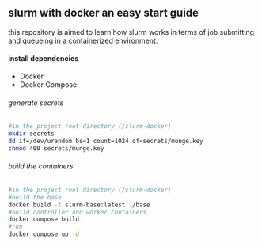 ## slurm with docker an easy start guide

this repository is aimed to learn how slurm works in terms of job submitting and queueing in a containerized environment.

#### install dependencies

- Docker
- Docker Compose

###### generate secrets

```bash
#in the project root directory (/slurm-docker)
mkdir secrets
dd if=/dev/urandom bs=1 count=1024 of=secrets/munge.key
chmod 400 secrets/munge.key
```
###### build the containers

```bash
#in the project root directory (/slurm-docker)
#build the base
docker build -t slurm-base:latest ./base
#build controller and worker containers
docker compose build
#run
docker compose up -d
```